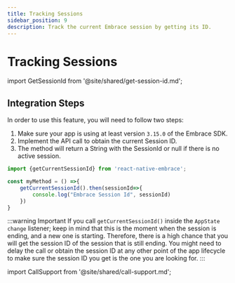 ```yaml
---
title: Tracking Sessions
sidebar_position: 9
description: Track the current Embrace session by getting its ID.
---
```

# Tracking Sessions

import GetSessionId from '@site/shared/get-session-id.md';

<GetSessionId />

## Integration Steps

In order to use this feature, you will need to follow two steps:

1. Make sure your app is using at least version `3.15.0` of the Embrace SDK.
2. Implement the API call to obtain the current Session ID.
3. The method will return a String with the SessionId or null if there is no active session.


```javascript
import {getCurrentSessionId} from 'react-native-embrace';

const myMethod = () =>{
    getCurrentSessionId().then(sessionId=>{
        console.log("Embrace Session Id", sessionId)
    })
}
```  

:::warning Important
If you call `getCurrentSessionId()` inside the `AppState change` listener; keep in mind that this is the moment when the session is ending, and a new one is starting. Therefore, there is a high chance that you will get the session ID of the session that is still ending. You might need to delay the call or obtain the session ID at any other point of the app lifecycle to make sure the session ID you get is the one you are looking for.
:::

import CallSupport from '@site/shared/call-support.md';

<CallSupport />
